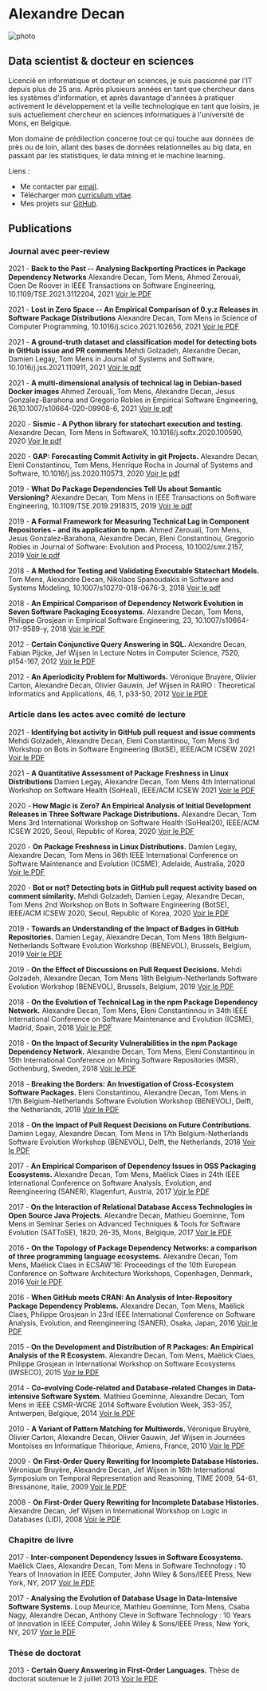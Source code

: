 # Alexandre Decan

![photo](https://fr.gravatar.com/userimage/61623575/5eb3b9c806a02eb4935b94130c07aff3.jpg?size=120)

## Data scientist & docteur en sciences

Licencié en informatique et docteur en sciences, je suis passionné par l'IT depuis plus de 25 ans. Après plusieurs années en tant que chercheur dans les systèmes d'information, et après davantage d'années à pratiquer activement le développement et la veille technologique en tant que loisirs, je suis actuellement chercheur en sciences informatiques à l'université de Mons, en Belgique.

Mon domaine de prédilection concerne tout ce qui touche aux données de près ou de loin, allant des bases de données relationnelles au big data, en passant par les statistiques, le data mining et le machine learning.

Liens :
 - Me contacter par [email](mailto:alexandre.decan@lexpage.net).
 - Télécharger mon [curriculum vitae](files/cv.pdf).
 - Mes projets sur [GitHub](https://github.com/AlexandreDecan/).


## Publications



### Journal avec peer-review

2021 - **Back to the Past -- Analysing Backporting Practices in Package Dependency Networks**
Alexandre Decan, Tom Mens, Ahmed Zerouali, Coen De Roover
in IEEE Transactions on Software Engineering, 10.1109/TSE.2021.3112204, 2021
[Voir le PDF](files/TSE-2021.pdf)

2021 - **Lost in Zero Space -- An Empirical Comparison of 0.y.z Releases in Software Package Distributions**
Alexandre Decan, Tom Mens
in Science of Computer Programming, 10.1016/j.scico.2021.102656, 2021
[Voir le PDF](files/SCICO-2021.pdf)

2021 - **A ground-truth dataset and classification model for detecting bots in GitHub issue and PR comments**
Mehdi Golzadeh, Alexandre Decan, Damien Legay, Tom Mens
in Journal of Systems and Software, 10.1016/j.jss.2021.110911, 2021
[Voir le pdf](files/JSS-2021.pdf)

2021 - **A multi-dimensional analysis of technical lag in Debian-based Docker images**
Ahmed Zerouali, Tom Mens, Alexandre Decan, Jesus Gonzalez-Barahona and Gregorio Robles
in Empirical Software Engineering, 26,10.1007/s10664-020-09908-6, 2021
[Voir le pdf](files/EMSE-2021.pdf)

2020 - **Sismic - A Python library for statechart execution and testing.**
Alexandre Decan, Tom Mens
in SoftwareX, 10.1016/j.softx.2020.100590, 2020
[Voir le pdf](files/SOFTX-2020.pdf)

2020 - **GAP: Forecasting Commit Activity in git Projects.**
Alexandre Decan, Eleni Constantinou, Tom Mens, Henrique Rocha
in Journal of Systems and Software, 10.1016/j.jss.2020.110573, 2020
[Voir le pdf](files/JSS-2020.pdf)

2019 - **What Do Package Dependencies Tell Us about Semantic Versioning?**
Alexandre Decan, Tom Mens
in IEEE Transactions on Software Engineering, 10.1109/TSE.2019.2918315, 2019
[Voir le pdf](files/TSE-2019.pdf)

2019 - **A Formal Framework for Measuring Technical Lag in Component Repositories - and its application to npm.**
Ahmed Zerouali, Tom Mens, Jesus Gonzalez-Barahona, Alexandre Decan, Eleni Constantinou, Gregorio Robles
in Journal of Software: Evolution and Process, 10.1002/smr.2157, 2019
[Voir le pdf](files/jsep-2019.pdf)

2018 - **A Method for Testing and Validating Executable Statechart Models.**
Tom Mens, Alexandre Decan, Nikolaos Spanoudakis
in Software and Systems Modeling, 10.1007/s10270-018-0676-3, 2018
[Voir le pdf](files/SOSYM-2018.pdf)

2018 - **An Empirical Comparison of Dependency Network Evolution in Seven Software Packaging Ecosystems.**
Alexandre Decan, Tom Mens, Philippe Grosjean
in Empirical Software Engineering, 23, 10.1007/s10664-017-9589-y, 2018
[Voir le PDF](files/EMSE-2018.pdf)

2012 - **Certain Conjunctive Query Answering in SQL.**
Alexandre Decan, Fabian Pijcke, Jef Wijsen
in Lecture Notes in Computer Science, 7520, p154-167, 2012
[Voir le PDF](files/SUM-2012.pdf)

2012 - **An Aperiodicity Problem for Multiwords.**
Véronique Bruyère, Olivier Carton, Alexandre Decan, Olivier Gauwin, Jef Wijsen
in RAIRO : Theoretical Informatics and Applications, 46, 1, p33-50, 2012
[Voir le PDF](files/RAIRO-2012.pdf)



### Article dans les actes avec comité de lecture

2021 - **Identifying bot activity in GitHub pull request and issue comments**
Mehdi Golzadeh, Alexandre Decan, Eleni Constantinou, Tom Mens
3rd Workshop on Bots in Software Engineering (BotSE), IEEE/ACM ICSEW 2021
[Voir le PDF](files/BOTSE-2021.pdf)

2021 - **A Quantitative Assessment of Package Freshness in Linux Distributions**
Damien Legay, Alexandre Decan, Tom Mens
4th International Workshop on Software Health (SoHeal), IEEE/ACM ICSEW 2021
[Voir le PDF](files/SOHEAL-2021.pdf)

2020 - **How Magic is Zero? An Empirical Analysis of Initial Development Releases in Three Software Package Distributions.**
Alexandre Decan, Tom Mens
3rd International Workshop on Software Health (SoHeal20), IEEE/ACM ICSEW 2020, Seoul, Republic of Korea, 2020
[Voir le PDF](files/SOHEAL-2020.pdf)

2020 - **On Package Freshness in Linux Distributions.**
Damien Legay, Alexandre Decan, Tom Mens
in 36th IEEE International Conference on Software Maintenance and Evolution (ICSME), Adelaide, Australia, 2020
[Voir le PDF](files/ICSME-2020.pdf)

2020 - **Bot or not? Detecting bots in GitHub pull request activity based on comment similarity.**
Mehdi Golzadeh, Damien Legay, Alexandre Decan, Tom Mens
2nd Workshop on Bots in Software Engineering (BotSE), IEEE/ACM ICSEW 2020, Seoul, Republic of Korea, 2020
[Voir le PDF](files/BOTSE-2020.pdf)

2019 - **Towards an Understanding of the Impact of Badges in GitHub Repositories.**
Damien Legay, Alexandre Decan, Tom Mens
18th Belgium-Netherlands Software Evolution Workshop (BENEVOL), Brussels, Belgium, 2019
[Voir le PDF](files/BENEVOL-2019b.pdf)

2019 - **On the Effect of Discussions on Pull Request Decisions.**
Mehdi Golzadeh, Alexandre Decan, Tom Mens
18th Belgium-Netherlands Software Evolution Workshop (BENEVOL), Brussels, Belgium, 2019
[Voir le PDF](files/BENEVOL-2019a.pdf)

2018 - **On the Evolution of Technical Lag in the npm Package Dependency Network.**
Alexandre Decan, Tom Mens, Eleni Constantinnou
in 34th IEEE International Conference on Software Maintenance and Evolution (ICSME), Madrid, Spain, 2018
[Voir le PDF](files/ICSME-2018.pdf)

2018 - **On the Impact of Security Vulnerabilities in the npm Package Dependency Network.**
Alexandre Decan, Tom Mens, Eleni Constantinou
in 15th International Conference on Mining Software Repositories (MSR), Gothenburg, Sweden, 2018
[Voir le PDF](files/MSR-2018.pdf)

2018 - **Breaking the Borders: An Investigation of Cross-Ecosystem Software Packages.**
Eleni Constantinou, Alexandre Decan, Tom Mens
in 17th Belgium-Netherlands Software Evolution Workshop (BENEVOL), Delft, the Netherlands, 2018
[Voir le PDF](files/BENEVOL-2018a.pdf)

2018 - **On the Impact of Pull Request Decisions on Future Contributions.**
Damien Legay, Alexandre Decan, Tom Mens
in 17th Belgium-Netherlands Software Evolution Workshop (BENEVOL), Delft, the Netherlands, 2018
[Voir le PDF](files/BENEVOL-2018b.pdf)

2017 - **An Empirical Comparison of Dependency Issues in OSS Packaging Ecosystems.**
Alexandre Decan, Tom Mens, Maëlick Claes
in 24th IEEE International Conference on Software Analysis, Evolution, and Reengineering (SANER), Klagenfurt, Austria, 2017
[Voir le PDF](files/SANER-2017.pdf)

2017 - **On the Interaction of Relational Database Access Technologies in Open Source Java Projects.**
Alexandre Decan, Mathieu Goeminne, Tom Mens
in Seminar Series on Advanced Techniques & Tools for Software Evolution (SATToSE), 1820, 26-35, Mons, Belgique, 2017
[Voir le PDF](files/SATTOSE-2017.pdf)

2016 - **On the Topology of Package Dependency Networks: a comparison of three programming language ecosystems.**
Alexandre Decan, Tom Mens, Maëlick Claes
in ECSAW'16: Proceedings of the 10th European Conference on Software Architecture Workshops, Copenhagen, Denmark, 2016
[Voir le PDF](files/WEA-2016.pdf)

2016 - **When GitHub meets CRAN: An Analysis of Inter-Repository Package Dependency Problems.**
Alexandre Decan, Tom Mens, Maëlick Claes, Philippe Grosjean
in 23rd IEEE International Conference on Software Analysis, Evolution, and Reengineering (SANER), Osaka, Japan, 2016
[Voir le PDF](files/SANER-2016.pdf)

2015 - **On the Development and Distribution of R Packages: An Empirical Analysis of the R Ecosystem.**
Alexandre Decan, Tom Mens, Maëlick Claes, Philippe Grosjean
in International Workshop on Software Ecosystems (IWSECO), 2015
[Voir le PDF](files/IWSECO-2015.pdf)

2014 - **Co-evolving Code-related and Database-related Changes in Data-intensive Software System.**
Mathieu Goeminne, Alexandre Decan, Tom Mens
in IEEE CSMR-WCRE 2014 Software Evolution Week, 353-357, Antwerpen, Belgique, 2014
[Voir le PDF](files/CSMR-WCRE-2014.pdf)

2010 - **A Variant of Pattern Matching for Multiwords.**
Véronique Bruyère, Olivier Carton, Alexandre Decan, Olivier Gauwin, Jef Wijsen
in Journées Montoises en Informatique Théorique, Amiens, France, 2010
[Voir le PDF](files/JM-2010.pdf)

2009 - **On First-Order Query Rewriting for Incomplete Database Histories.**
Véronique Bruyère, Alexandre Decan, Jef Wijsen
in 16th International Symposium on Temporal Representation and Reasoning, TIME 2009, 54-61, Bressanone, Italie, 2009
[Voir le PDF](files/TIME-2009.pdf)

2008 - **On First-Order Query Rewriting for Incomplete Database Histories.**
Alexandre Decan, Jef Wijsen
in International Workshop on Logic in Databases (LID), 2008
[Voir le PDF](files/LID-2008.pdf)


### Chapitre de livre

2017 - **Inter-component Dependency Issues in Software Ecosystems.**
Maëlick Claes, Alexandre Decan, Tom Mens
in Software Technology : 10 Years of Innovation in IEEE Computer, John Wiley & Sons/IEEE Press, New York, NY, 2017
[Voir le PDF](files/Chapter-ECOS-2017.pdf)

2017 - **Analysing the Evolution of Database Usage in Data-Intensive Software Systems.**
Loup Meurice, Mathieu Goeminne, Tom Mens, Csaba Nagy, Alexandre Decan, Anthony Cleve
in Software Technology : 10 Years of Innovation in IEEE Computer, John Wiley & Sons/IEEE Press, New York, NY, 2017
[Voir le PDF](files/Chapter-ORM-2017.pdf)


### Thèse de doctorat

2013 - **Certain Query Answering in First-Order Languages.**
Thèse de doctorat soutenue le 2 juillet 2013
[Voir le PDF](files/Thesis-2013.pdf)
